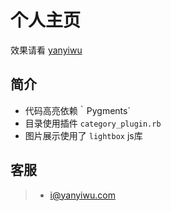 # 个人主页

效果请看 [yanyiwu]

## 简介

+ 代码高亮依赖｀Pygments` 
+ 目录使用插件 `category_plugin.rb` 
+ 图片展示使用了 `lightbox` js库

## 客服

> - i@yanyiwu.com

[yanyiwu]:http://yanyiwu.com
